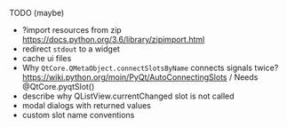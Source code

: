 TODO (maybe)
* ?import resources from zip https://docs.python.org/3.6/library/zipimport.html
* redirect `stdout` to a widget
* cache ui files
* Why `QtCore.QMetaObject.connectSlotsByName` connects signals twice? https://wiki.python.org/moin/PyQt/AutoConnectingSlots / Needs @QtCore.pyqtSlot()
* describe why QListView.currentChanged slot is not called
* modal dialogs with returned values
* custom slot name conventions
